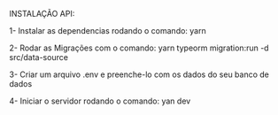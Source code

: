 INSTALAÇÃO API:

  1- Instalar as dependencias rodando o comando: yarn
  
  2- Rodar as Migrações com o comando:  yarn typeorm migration:run -d src/data-source
  
  3- Criar um arquivo .env e preenche-lo com os dados do seu banco de dados
  
  4- Iniciar o servidor rodando o comando: yan dev
